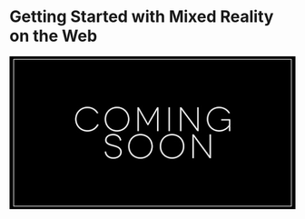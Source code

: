 # Getting Started with Mixed Reality on the Web

![Coming Soon!](../.gitbook/assets/comingsoon.jpg)

